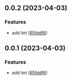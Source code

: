 ## 0.0.2 (2023-04-03)


### Features

* add lint ([65fddf6](https://github.com/Miofly/vue-admin-plus/commit/65fddf677235344b9b46eaf9b5c59d805dde6cbf))



## 0.0.1 (2023-04-03)


### Features

* add lint ([65fddf6](https://github.com/Miofly/vue-admin-plus/commit/65fddf677235344b9b46eaf9b5c59d805dde6cbf))



